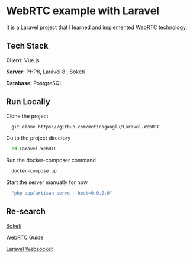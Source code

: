 
# WebRTC example with Laravel

It is a Laravel project that I learned and implemented WebRTC technology.


## Tech Stack

**Client:** Vue.js

**Server:** PHP8, Laravel 8 , Soketi

**Database:** PostgreSQL


## Run Locally

Clone the project

```bash
  git clone https://github.com/metinagaoglu/Laravel-WebRTC
```

Go to the project directory

```bash
  cd Laravel-WebRTC
```

Run the docker-composer command

```bash
  docker-compose up
```

Start the server manually for now

```bash
  "php app/artisan serve --host=0.0.0.0"
```

##  Re-search

[Soketi](Soketi)

[WebRTC Guide](https://webrtc.org/getting-started/overview)

[Laravel Websocket](https://beyondco.de/docs/laravel-websockets/getting-started/installation)